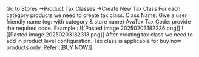 Go to Stores ->Product Tax Classes ->Create New Tax Class
For each category products we need to create tax class.
Class Name: Give a user friendly name (eg: with category & store name)
AvaTax Tax Code: provide the required code.
Example : ![[Pasted image 20250203182236.png]]
![[Pasted image 20250203182313.png]]
After creating tax class we need to add in product level configuration. Tax class is applicable for buy now products only. Refer [[BUY NOW]] 
